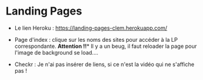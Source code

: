 # Landing Pages

* Le lien Heroku : https://landing-pages-clem.herokuapp.com/

* Page d'index : clique sur les noms des sites pour accéder à la LP correspondante. **Attention !!*** Il y a un beug, il faut reloader la page pour l'image de background se load....

* Checkr : Je n'ai pas insérer de liens, si ce n'est la vidéo qui ne s'affiche pas !
